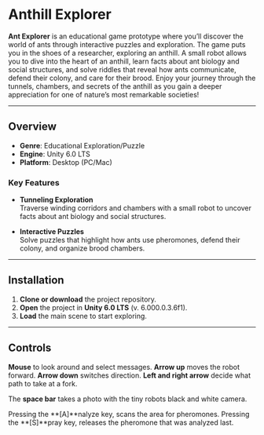 # Anthill Explorer

**Ant Explorer** is an educational game prototype where you’ll discover the world of ants through interactive puzzles and exploration. The game puts you in the shoes of a researcher, exploring an anthill. A small robot allows you to dive into the heart of an anthill, learn facts about ant biology and social structures, and solve riddles that reveal how ants communicate, defend their colony, and care for their brood. Enjoy your journey through the tunnels, chambers, and secrets of the anthill as you gain a deeper appreciation for one of nature’s most remarkable societies!

---

## Overview

- **Genre**: Educational Exploration/Puzzle  
- **Engine**: Unity 6.0 LTS  
- **Platform**: Desktop (PC/Mac)

### Key Features

- **Tunneling Exploration**  
  Traverse winding corridors and chambers with a small robot to uncover facts about ant biology and social structures.

- **Interactive Puzzles**  
  Solve puzzles that highlight how ants use pheromones, defend their colony, and organize brood chambers.

---

## Installation

1. **Clone or download** the project repository.  
2. **Open** the project in **Unity 6.0 LTS** (v. 6.000.0.3.6f1).  
3. **Load** the main scene to start exploring.

---

## Controls

**Mouse** to look around and select messages. 
**Arrow up** moves the robot forward.
**Arrow down** switches direction.
**Left and right arrow** decide what path to take at a fork.

The **space bar** takes a photo with the tiny robots black and white camera.

Pressing the **[A]**nalyze key, scans the area for pheromones.
Pressing the **[S]**pray key, releases the pheromone that was analyzed last.